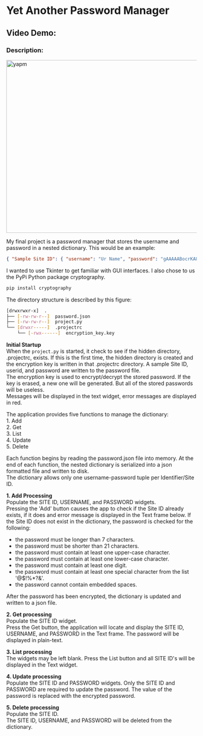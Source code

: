 # Yet Another Password Manager

## Video Demo: <url>

### Description:

<img width="520" height="457" alt="yapm" src="https://github.com/user-attachments/assets/22f579f9-94ab-4033-a500-e2cd96f26bf8" />


My final project is a password manager that stores the username and password in a nested dictionary. This would be an example:

```json
{ "Sample Site ID": { "username": "Ur Name", "password": "gAAAAABocrKA8CaFGJxIWTnFBeBz2ybHzYGP6kJhCl24OarLtw8SdJfvWCNiOE4HN1QFVpgbOuLHPVCTqEvfGdOcXdGRWvWfqZvZImT4onSPtmYGrGem9ww=" }, 
```

I wanted to use Tkinter to get familiar with GUI interfaces.  I also chose to us the PyPi Python package cryptography.

```bash
pip install cryptography
```

The directory structure is described by this figure:
```bash
[drwxrwxr-x]  .
├── [-rw-rw-r--]  password.json
├── [-rw-rw-r--]  project.py
└── [drwxr-----]  .projectrc
    └── [-rwx------]  encryption_key.key
```

**Initial Startup**  
When the ```project.py``` is started, it check to see if the hidden directory, .projectrc, exists.  If this is the first time, the hidden directory is created and the encryption key is written in that .projectrc directory.  A sample Site ID, userid, and password are written to the password file.  
The encryption key is used to encrypt/decrypt the stored password.  If the key is erased, a new one will be generated.  But all of the stored passwords will be useless.  
Messages will be displayed in the text widget, error messages are displayed in red.

The application provides five functions to manage the dictionary:  
        1. Add  
        2. Get  
        3. List  
        4. Update  
        5. Delete  

Each function begins by reading the password.json file into memory. At the end of each function, the nested dictionary is serialized into a json formatted file and written to disk.  
The dictionary allows only one username-password tuple per Identifier/Site ID.  

**1. Add Processing**  
Populate the SITE ID, USERNAME, and PASSWORD widgets.  
Pressing the 'Add' button causes the app to check if the Site ID already exists, if it does and error message is displayed in the Text frame below. If the Site ID does not exist in the dictionary, the password is checked for the following:  
- the password must be longer than 7 characters.   
- the password must be shorter than 21 characters.   
- the password must contain at least one upper-case character.   
- the password must contain at least one lower-case character.   
- the password must contain at least one digit.  
- the password must contain at least one special character from the list '@$!%*?&'.   
- the password cannot contain embedded spaces.  

After the password has been encrypted, the dictionary is updated and written to a json file.  

**2. Get processing**  
Populate the SITE ID widget.  
Press the Get button, the application will locate and display the SITE ID, USERNAME, and PASSWORD in the Text frame. The password will be displayed in plain-text.

**3. List processing**  
The widgets may be left blank.
Press the List button and all SITE ID's will be displayed in the Text widget.

**4. Update processing**  
Populate the SITE ID and PASSWORD widgets.
Only the SITE ID and PASSWORD are required to update the password. The value of the password is replaced with the encrypted password.

**5. Delete processing**  
Populate the SITE ID.  
The SITE ID, USERNAME, and PASSWORD will be deleted from the dictionary.
